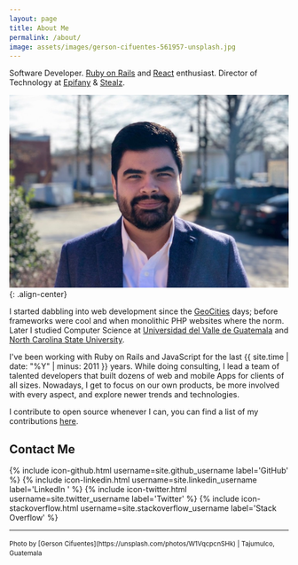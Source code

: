 ```yaml
---
layout: page
title: About Me
permalink: /about/
image: assets/images/gerson-cifuentes-561957-unsplash.jpg
---
```


Software Developer. [Ruby on Rails](http://rubyonrails.org/) and
[React](https://reactjs.org) enthusiast. Director of Technology at
[Epifany](http://epifany.com/) & [Stealz](https://web.getstealz.com/).

![Leonel](/assets/images/leonel.jpg){: .align-center}

I started dabbling into web development since the
[GeoCities](https://en.wikipedia.org/wiki/Yahoo!_GeoCities) days; before
frameworks were cool and when monolithic PHP websites where the norm. Later I
studied Computer Science at
[Universidad del Valle de Guatemala](http://uvg.edu.gt/) and
[North Carolina State University](https://www.ncsu.edu/).

I've been working with Ruby on Rails and JavaScript for the last
{{ site.time | date: "%Y" | minus: 2011 }} years. While doing consulting, I
lead a team of talented developers that built dozens of web and mobile Apps for
clients of all sizes. Nowadays, I get to focus on our own products, be more
involved with every aspect, and explore newer trends and technologies.

I contribute to open source whenever I can, you can find a list of my
contributions [here](/os).

## Contact Me

{% include icon-github.html username=site.github_username label='GitHub' %}
{% include icon-linkedin.html username=site.linkedin_username label='LinkedIn ' %}
{% include icon-twitter.html username=site.twitter_username label='Twitter' %}
{% include icon-stackoverflow.html username=site.stackoverflow_username label='Stack Overflow' %}

___

<small>
  Photo by [Gerson Cifuentes](https://unsplash.com/photos/W1VqcpcnSHk) |
  Tajumulco, Guatemala
</small>
